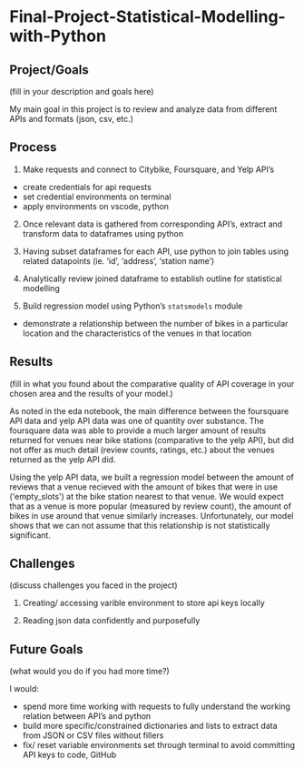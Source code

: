 # Final-Project-Statistical-Modelling-with-Python

## Project/Goals
(fill in your description and goals here)

My main goal in this project is to review and analyze data from different APIs and formats (json, csv, etc.)

## Process
1) Make requests and connect to Citybike, Foursquare, and Yelp API’s
- create credentials for api requests
- set credential environments on terminal 
- apply environments on vscode, python 

2) Once relevant data is gathered from corresponding API’s, extract and transform data to dataframes using python

3) Having subset dataframes for each API, use python to join tables using related datapoints (ie. ‘id’, ‘address’, ‘station name’) 

4) Analytically review joined dataframe to establish outline for statistical modelling 

5) Build regression model using Python’s `statsmodels` module 
- demonstrate a relationship between the number of bikes in a particular location and the characteristics of the venues in that location
## Results
(fill in what you found about the comparative quality of API coverage in your chosen area and the results of your model.)

As noted in the eda notebook, the main difference between the foursquare API data and yelp API data was one of quantity over substance. The foursquare data was able to provide a much larger amount of results returned for venues near bike stations (comparative to the yelp API), but did not offer as much detail (review counts, ratings, etc.) about the venues returned as the yelp API did. 

Using the yelp API data, we built a regression model between the amount of reviews that a venue recieved with the amount of bikes that were in use ('empty_slots') at the bike station nearest to that venue. We would expect that as a venue is more popular (measured by review count), the amount of bikes in use around that venue similarly increases. Unfortunately, our model shows that we can not assume that this relationship is not statistically significant.  

## Challenges 
(discuss challenges you faced in the project)

1)  Creating/ accessing varible environment to store api keys locally 

2) Reading json data confidently and purposefully

## Future Goals
(what would you do if you had more time?)

I would: 
- spend more time working with requests to fully understand the working relation between API’s and python 
- build more specific/constrained dictionaries and lists to extract data from JSON or CSV files without fillers 
-  fix/ reset variable environments set through terminal to avoid committing API keys to code, GitHub